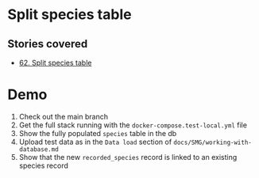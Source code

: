 # Split species table

## Stories covered

- [62. Split species table](https://github.com/icipe-official/vectoratlas-software-code/issues/62)

# Demo
1. Check out the main branch
1. Get the full stack running with the `docker-compose.test-local.yml` file
1. Show the fully populated `species` table in the db
1. Upload test data as in the `Data load` section of `docs/SMG/working-with-database.md`
1. Show that the new `recorded_species` record is linked to an existing species record